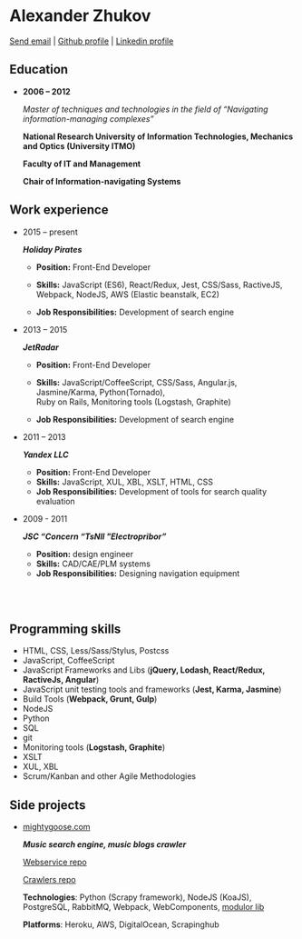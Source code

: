 # Alexander Zhukov

[Send email](mailto:al.zhukoff@gmail.com) | [Github profile](https://github.com/nogizhopaboroda) | [Linkedin profile](https://www.linkedin.com/pub/alexander-zhukov/6b/172/a48)


## Education

* **2006 – 2012**

	*Master of techniques and technologies in the field of “Navigating information-managing complexes”*

	**National Research University of Information Technologies, Mechanics and Optics (University ITMO)**

	**Faculty of IT and Management**

	**Chair of Information-navigating Systems**



## Work experience
* 2015 – present

   ***Holiday Pirates***

  * **Position:** Front-End Developer

  * **Skills:**  JavaScript (ES6), React/Redux, Jest, CSS/Sass, RactiveJS, Webpack, NodeJS, AWS (Elastic beanstalk, EC2)

  * **Job Responsibilities:** Development of search engine

* 2013 – 2015

  ***JetRadar***

  * **Position:** Front-End Developer
  
  * **Skills:** JavaScript/CoffeeScript, CSS/Sass, Angular.js, Jasmine/Karma, Python(Tornado), <br/>Ruby on Rails, Monitoring tools (Logstash, Graphite)

  * **Job Responsibilities:** Development of search engine
			
* 2011 – 2013

  ***Yandex LLC***
  
  * **Position:** Front-End Developer
  * **Skills:** JavaScript, XUL, XBL, XSLT, HTML, CSS
  * **Job Responsibilities:** Development of tools for search quality evaluation

* 2009 - 2011

  ***JSC “Concern “TsNII "Electropribor”***
  
  * **Position:** design engineer
  * **Skills:** CAD/CAE/PLM systems
  * **Job Responsibilities:** Designing navigation equipment
  
<br/><br/>

## Programming skills
* HTML, CSS, Less/Sass/Stylus, Postcss
* JavaScript, CoffeeScript
* JavaScript Frameworks and Libs  (**jQuery, Lodash, React/Redux, RactiveJs, Angular**)
* JavaScript unit testing tools and frameworks (**Jest, Karma, Jasmine**)
* Build Tools (**Webpack, Grunt, Gulp**)
* NodeJS
* Python
* SQL
* git
* Monitoring tools (**Logstash, Graphite**)
* XSLT
* XUL, XBL 
* Scrum/Kanban and other Agile Methodologies

## Side projects
* [mightygoose.com](http://mightygoose.com)
  
  ***Music search engine, music blogs crawler***

  [Webservice repo](https://github.com/nogizhopaboroda/musfinder)
  
  [Crawlers repo](https://github.com/mightygoose/blogspider)
  
  **Technologies**: Python (Scrapy framework), NodeJS (KoaJS), PostgreSQL, RabbitMQ, Webpack, WebComponents, [modulor lib](https://github.com/modulor-js/modulor)
  
  **Platforms**: Heroku, AWS, DigitalOcean, Scrapinghub
